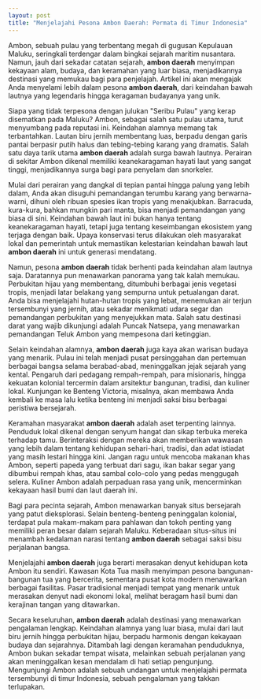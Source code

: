 ```yaml
---
layout: post
title: "Menjelajahi Pesona Ambon Daerah: Permata di Timur Indonesia"
---
```


Ambon, sebuah pulau yang terbentang megah di gugusan Kepulauan Maluku, seringkali terdengar dalam bingkai sejarah maritim nusantara. Namun, jauh dari sekadar catatan sejarah, **ambon daerah** menyimpan kekayaan alam, budaya, dan keramahan yang luar biasa, menjadikannya destinasi yang memukau bagi para penjelajah. Artikel ini akan mengajak Anda menyelami lebih dalam pesona **ambon daerah**, dari keindahan bawah lautnya yang legendaris hingga keragaman budayanya yang unik.

Siapa yang tidak terpesona dengan julukan "Seribu Pulau" yang kerap disematkan pada Maluku? Ambon, sebagai salah satu pulau utama, turut menyumbang pada reputasi ini. Keindahan alamnya memang tak terbantahkan. Lautan biru jernih membentang luas, berpadu dengan garis pantai berpasir putih halus dan tebing-tebing karang yang dramatis. Salah satu daya tarik utama **ambon daerah** adalah surga bawah lautnya. Perairan di sekitar Ambon dikenal memiliki keanekaragaman hayati laut yang sangat tinggi, menjadikannya surga bagi para penyelam dan snorkeler.

Mulai dari perairan yang dangkal di tepian pantai hingga palung yang lebih dalam, Anda akan disuguhi pemandangan terumbu karang yang berwarna-warni, dihuni oleh ribuan spesies ikan tropis yang menakjubkan. Barracuda, kura-kura, bahkan mungkin pari manta, bisa menjadi pemandangan yang biasa di sini. Keindahan bawah laut ini bukan hanya tentang keanekaragaman hayati, tetapi juga tentang keseimbangan ekosistem yang terjaga dengan baik. Upaya konservasi terus dilakukan oleh masyarakat lokal dan pemerintah untuk memastikan kelestarian keindahan bawah laut **ambon daerah** ini untuk generasi mendatang.

Namun, pesona **ambon daerah** tidak berhenti pada keindahan alam lautnya saja. Daratannya pun menawarkan panorama yang tak kalah memukau. Perbukitan hijau yang membentang, ditumbuhi berbagai jenis vegetasi tropis, menjadi latar belakang yang sempurna untuk petualangan darat. Anda bisa menjelajahi hutan-hutan tropis yang lebat, menemukan air terjun tersembunyi yang jernih, atau sekadar menikmati udara segar dan pemandangan perbukitan yang menyejukkan mata. Salah satu destinasi darat yang wajib dikunjungi adalah Puncak Natsepa, yang menawarkan pemandangan Teluk Ambon yang mempesona dari ketinggian.

Selain keindahan alamnya, **ambon daerah** juga kaya akan warisan budaya yang menarik. Pulau ini telah menjadi pusat persinggahan dan pertemuan berbagai bangsa selama berabad-abad, meninggalkan jejak sejarah yang kental. Pengaruh dari pedagang rempah-rempah, para misionaris, hingga kekuatan kolonial tercermin dalam arsitektur bangunan, tradisi, dan kuliner lokal. Kunjungan ke Benteng Victoria, misalnya, akan membawa Anda kembali ke masa lalu ketika benteng ini menjadi saksi bisu berbagai peristiwa bersejarah.

Keramahan masyarakat **ambon daerah** adalah aset terpenting lainnya. Penduduk lokal dikenal dengan senyum hangat dan sikap terbuka mereka terhadap tamu. Berinteraksi dengan mereka akan memberikan wawasan yang lebih dalam tentang kehidupan sehari-hari, tradisi, dan adat istiadat yang masih lestari hingga kini. Jangan ragu untuk mencoba makanan khas Ambon, seperti papeda yang terbuat dari sagu, ikan bakar segar yang dibumbui rempah khas, atau sambal colo-colo yang pedas menggugah selera. Kuliner Ambon adalah perpaduan rasa yang unik, mencerminkan kekayaan hasil bumi dan laut daerah ini.

Bagi para pecinta sejarah, Ambon menawarkan banyak situs bersejarah yang patut dieksplorasi. Selain benteng-benteng peninggalan kolonial, terdapat pula makam-makam para pahlawan dan tokoh penting yang memiliki peran besar dalam sejarah Maluku. Keberadaan situs-situs ini menambah kedalaman narasi tentang **ambon daerah** sebagai saksi bisu perjalanan bangsa.

Menjelajahi **ambon daerah** juga berarti merasakan denyut kehidupan kota Ambon itu sendiri. Kawasan Kota Tua masih menyimpan pesona bangunan-bangunan tua yang bercerita, sementara pusat kota modern menawarkan berbagai fasilitas. Pasar tradisional menjadi tempat yang menarik untuk merasakan denyut nadi ekonomi lokal, melihat beragam hasil bumi dan kerajinan tangan yang ditawarkan.

Secara keseluruhan, **ambon daerah** adalah destinasi yang menawarkan pengalaman lengkap. Keindahan alamnya yang luar biasa, mulai dari laut biru jernih hingga perbukitan hijau, berpadu harmonis dengan kekayaan budaya dan sejarahnya. Ditambah lagi dengan keramahan penduduknya, Ambon bukan sekadar tempat wisata, melainkan sebuah perjalanan yang akan meninggalkan kesan mendalam di hati setiap pengunjung. Mengunjungi Ambon adalah sebuah undangan untuk menjelajahi permata tersembunyi di timur Indonesia, sebuah pengalaman yang takkan terlupakan.

